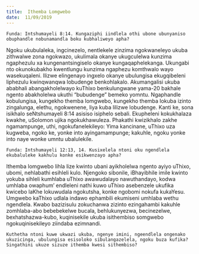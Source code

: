 ```yaml
---
title:  Ithemba Lomgwebo
date:  11/09/2019
---
```


`Funda: Intshumayeli 8:14. Kungaziphi iindlela othi ubone ubunyaniso obuphandle nobunamandla boku kubhaliweyo apha?`

Ngoku ukubulaleka, ingcinezelo, nentlekele zinzima ngokwaneleyo ukuba zithwalwe zona ngokwazo, ukulimala okanye ukugculelwa kunzima ngaphezulu xa kungenantsingiselo okanye kungaqaphelekanga. Ukungabi nto okunokubakho kwentlungu kunzima ngaphezu komthwalo wayo wasekuqaleni. Ilizwe elingenayo ingxelo okanye ubulungisa ekugqibeleni liphezulu kwinqwanqwa lobudenge benkohlakalo. Akumangalisi ukuba ababhali abangakholelwayo kuThixo benkulungwane yama-20 bakhale ngento abakholelwa ukuthi “bubudenge” bemeko yomntu. Ngaphandle kobulungisa, kungekho themba lomgwebo, kungekho themba lokuba izinto zingalunga, elethu, ngokwenene, liya kuba lilizwe lobudenge.  Kanti ke, sona isikhalo seNtshumayeli 8:14 asisiso isiphelo sebali. Ekupheleni kokukhalaza kwakhe, uSolomon ujika ngokukhawuleza. Phakathi kwizikhalo zakhe ngamampunge, uthi, ngokufanelekileyo: Yima kancinane, uThixo uza kugweba, ngoko ke, yonke into ayingamampunge; kakuhle, ngoku yonke into naye wonke umntu ubalulekile.

`Funda: Intshumayeli 12:13, 14. Kusixelela ntoni oku ngendlela ekubaluleke kakhulu konke esikwenzayo apha?`

Ithemba lomgwebo lihla lize kwinto ubani ayikholelwa ngento ayiyo uThixo, ubomi, nehlabathi esihleli kulo. Njengoko sibonile, iBhayibhile imile  kwinto yokuba sihleli kumhlaba uThixo awawudalayo nawuthandayo, kodwa umhlaba owaphum’ endleleni nathi kuwo uThixo asebenzele ukufika kwicebo laKhe lokuwudala ngokutsha, konke ngobomi nokufa kukaYesu. Umgwebo kaThixo udlala indawo ephambili ekumiseni umhlaba wethu ngendlela. Kwabo bazizisulu zokuchanwa zizinto ezingahambi kakuhle zomhlaba-abo bebebekelwe bucala, behlukunyezwa, becinezelwe, bexhatshazwa-kubo, kuqinisekile ukuba isithembiso somgwebo ngokuqinisekileyo ziindaba ezimnandi.

`Kuthetha ntoni kuwe ukwazi ukuba, ngenye imini, ngeendlela ongenako ukuzicinga, ubulungisa esisoloko sibulangazelela, ngoku buza kufika? Singathini ukuze sizuze ithemba kwesi sithembiso?`